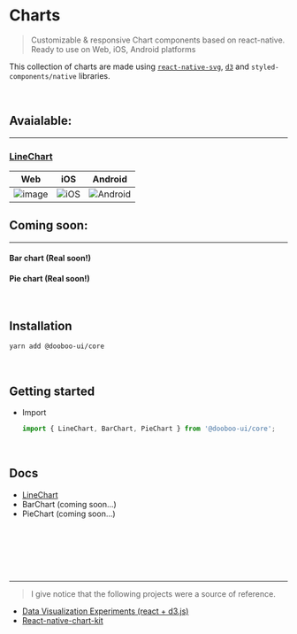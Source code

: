 # Charts
> Customizable & responsive Chart components based on react-native. Ready to use on Web, iOS, Android platforms

This collection of charts are made using [`react-native-svg`](https://www.npmjs.com/package/react-native-svg), [`d3`](https://www.npmjs.com/package/d3) and `styled-components/native` libraries.<br/>

<br/>

## Avaialable:
---
 ### [LineChart](https://github.com/dooboolab/dooboo-ui/blob/master/packages/Charts/LineChart/README.md)
 Web| iOS            |  Android
:-------------------------:|:-------------------------:|:-------------------------:
![image](https://i.ibb.co/QmHp4K9/2020-07-02-19-18-56.png) | ![iOS](https://user-images.githubusercontent.com/50701501/86733899-8777d580-c06c-11ea-8b9f-b9ffff50edd0.png) |  ![Android](https://user-images.githubusercontent.com/50701501/86735833-0ae5f680-c06e-11ea-82f4-749f58f5366f.png)

## Coming soon:
---
 #### Bar chart (Real soon!)
 #### Pie chart (Real soon!)

<br/>

## Installation

```sh
yarn add @dooboo-ui/core
```

<br/>

## Getting started
- Import

  ```javascript
  import { LineChart, BarChart, PieChart } from '@dooboo-ui/core';
  ```
<br/>

## Docs
- [LineChart](https://github.com/dooboolab/dooboo-ui/blob/master/packages/Charts/LineChart/README.md)
- BarChart (coming soon...)
- PieChart (coming soon...)




<br/><br/><br/><br/><br/>

---
> I give notice that the following projects were a source of reference.<br/>
- [Data Visualization Experiments (react + d3.js)](https://github.com/sujinleeme/data-visualization-experiments)
- [React-native-chart-kit](https://github.com/indiespirit/react-native-chart-kit)
